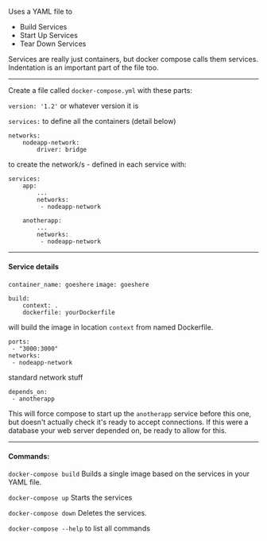 Uses a YAML file to

- Build Services
- Start Up Services
- Tear Down Services

Services are really just containers, but docker compose calls them services.  Indentation is an important part of the file too.

---

Create a file called `docker-compose.yml` with these parts:

`version: '1.2'` or whatever version it is

`services:` to define all the containers (detail below)

```
networks:
    nodeapp-network:
        driver: bridge
```
to create the network/s - defined in each service with:
```
services:
    app:
        ...
        networks:
         - nodeapp-network
        
    anotherapp:
        ...
        networks:
         - nodeapp-network
```

---

#### Service details
`container_name: goeshere`
`image: goeshere`
```
build:
    context: .
    dockerfile: yourDockerfile
```
will build the image in location `context` from named Dockerfile.
```
ports:
 - "3000:3000"
networks:
 - nodeapp-network
```
standard network stuff

```
depends_on:
 - anotherapp
```
This will force compose to start up the `anotherapp` service before this one, but doesn't actually check it's ready to accept connections.  If this were a database your web server depended on, be ready to allow for this.

---


#### Commands:

`docker-compose build` Builds a single image based on the services in your YAML file.

`docker-compose up` Starts the services

`docker-compose down` Deletes the services.

`docker-compose --help` to list all commands